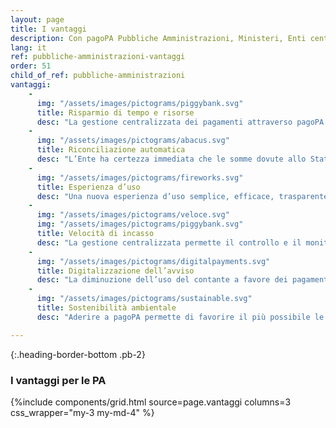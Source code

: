 ```yaml
---
layout: page
title: I vantaggi
description: Con pagoPA Pubbliche Amministrazioni, Ministeri, Enti centrali e locali possono utilizzare un sistema semplice, centralizzato, non oneroso per ricevere qualsiasi tipo di pagamento.
lang: it
ref: pubbliche-amministrazioni-vantaggi
order: 51
child_of_ref: pubbliche-amministrazioni
vantaggi:
    -
      img: "/assets/images/pictograms/piggybank.svg"
      title: Risparmio di tempo e risorse
      desc: "La gestione centralizzata dei pagamenti attraverso pagoPA semplifica il sistema di incasso risparmiando tempo e risorse. Inoltre, questo servizio per gli Enti Pubblici è assolutamente gratuito. "
    -
      img: "/assets/images/pictograms/abacus.svg"
      title: Riconciliazione automatica
      desc: "L’Ente ha certezza immediata che le somme dovute allo Stato da parte dei cittadini siano state davvero pagate ed incassate, grazie alla riconciliazione automatica del pagamento rispetto alla posizione debitoria."
    -
      img: "/assets/images/pictograms/fireworks.svg"
      title: Esperienza d’uso  
      desc: "Una nuova esperienza d’uso semplice, efficace, trasparente ma sopratutto  veloce! Digitalizzare i pagamenti verso la PA attraverso un’unica piattaforma significa semplificare i bisogni dei cittadini con un servizio h24."
    -
      img: "/assets/images/pictograms/veloce.svg"
      img: "/assets/images/pictograms/piggybank.svg"
      title: Velocità di incasso
      desc: "La gestione centralizzata permette il controllo e il monitoraggio, in tempo reale, di tutti gli incassi—con conseguente riduzione dei costi diretti e indiretti (es.: pagamento in contanti, spostamenti, recupero del credito, sanzioni, etc.)."
    -
      img: "/assets/images/pictograms/digitalpayments.svg"
      title: Digitalizzazione dell’avviso
      desc: "La diminuzione dell’uso del contante a favore dei pagamenti con moneta elettronica è possibile anche grazie a una maggiore apertura degli Enti verso il mercato bancario e dei molteplici servizi a disposizione sia online che offline."
    -
      img: "/assets/images/pictograms/sustainable.svg"
      title: Sostenibilità ambientale
      desc: "Aderire a pagoPA permette di favorire il più possibile le buone pratiche della sostenibilità a livello di comportamenti individuali, diminuendo così il peso delle prestazioni sull’ambiente in termini di emissioni di CO2 (Carbon Footprint)."

---
```


{:.heading-border-bottom .pb-2}
### I vantaggi per le PA

{%include components/grid.html 
          source=page.vantaggi
          columns=3
          css_wrapper="my-3 my-md-4"
          %}